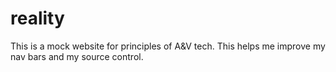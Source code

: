 # reality
This is a mock website for principles of A&V tech.
This helps me improve my nav bars and my source control.